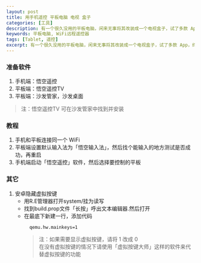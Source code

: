```yaml
---
layout: post
title: 用手机遥控 平板电脑 电视 盒子
categories: [工具]
description: 有一个很久没用的平板电脑，闲来无事将其改装成一个电视盒子，试了多款 App，终于找到了使用 WiFi 来遥控的方式
keywords: 平板电脑, WiFi远程遥控器
tags: [Tablet, 遥控]
excerpt: 有一个很久没用的平板电脑，闲来无事将其改装成一个电视盒子，试了多款 App，终于找到了使用 WiFi 来遥控的方式
---
```


### 准备软件
1. 手机端：悟空遥控
1. 平板端：悟空遥控TV
1. 平板端：沙发管家，沙发桌面
> 注：悟空遥控TV 可在沙发管家中找到并安装

### 教程
1. 手机和平板连接同一个 WiFi 
1. 平板端设置默认输入法为「悟空输入法」，然后找个能输入的地方测试是否成功，再重启
1. 手机端启动「悟空遥控」软件，然后选择要控制的平板

### 其它
1. 安卓隐藏虚拟按键
    * 用R.E管理器打开system/挂为读写
    * 找到build.prop文件「长按」呼出文本编辑器.然后打开
    * 在最底下新建一行，添加代码
      ```
        qemu.hw.mainkeys=1
      ```
      > 注：如果需要显示虚拟按键，请将 1 改成 0  
      > 在没有虚拟按键的情况下请使用「虚拟按键大师」这样的软件来代替虚拟按键的功能 
